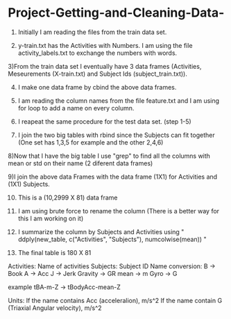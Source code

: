 # Project-Getting-and-Cleaning-Data-

1) Initially I am reading the files from the train data set.

2) y-train.txt has the Activities with Numbers.
I am using the file activity_labels.txt to exchange the numbers with words.

3)From the train data set I eventually have 3 data frames (Activities, Meseurements (X-train.txt) and Subject Ids (subject_train.txt)).

4) I make one data frame by cbind the above data frames.

5) I am reading the column names from the file feature.txt and I am using for loop to add a name on every column.

6) I reapeat the same procedure for the test data set. (step 1-5)

7) I join the two big tables with rbind since the Subjects can fit together (One set has 1,3,5 for example and the other 2,4,6)

8)Now that I have the big table I use "grep" to find all the columns with mean or std on their name (2 diferent data frames)

9)I join the above data Frames with the data frame (1X1) for Activities and (1X1) Subjects.

10) This is a (10,2999 X 81) data frame

11) I am using brute force to rename the column (There is a better way for this I am working on it)

12) I summarize the column by Subjects and Activities using
" ddply(new_table, c("Activities", "Subjects"), numcolwise(mean)) "

13) The final table is 180 X 81


Activities: Name of activities
Subjects: Subject ID
Name conversion: 
B -> Book
A -> Acc
J -> Jerk
Gravity -> GR
mean -> m
Gyro -> G

example tBA-m-Z -> tBodyAcc-mean-Z

Units:
If the name contains Acc (acceleralion), m/s^2
If the name contain G (Triaxial Angular velocity), m/s^2
